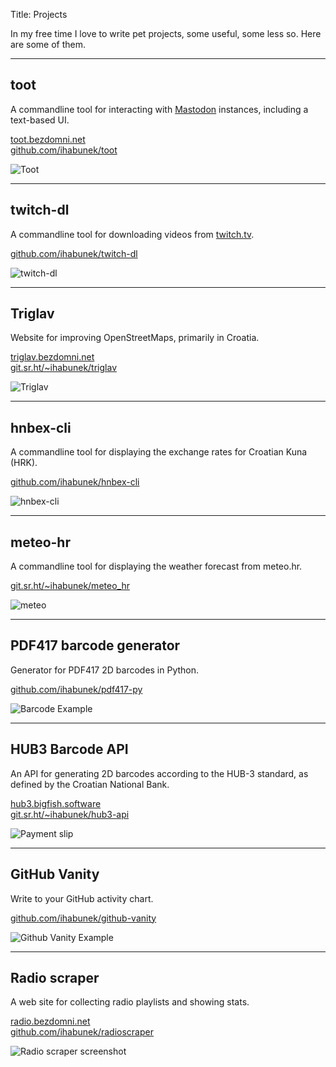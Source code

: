 Title: Projects

In my free time I love to write pet projects, some useful, some less so. Here
are some of them.

---

## toot

A commandline tool for interacting with [Mastodon](https://joinmastodon.org/)
instances, including a text-based UI.

[toot.bezdomni.net](https://toot.bezdomni.net/)<br />
[github.com/ihabunek/toot](https://github.com/ihabunek/toot)

![Toot]({static}/images/toot.png)

---

## twitch-dl

A commandline tool for downloading videos from [twitch.tv](https://www.twitch.tv/).

[github.com/ihabunek/twitch-dl](https://github.com/ihabunek/twitch-dl)

![twitch-dl]({static}/images/twitch-dl.png)

---

## Triglav

Website for improving OpenStreetMaps, primarily in Croatia.

[triglav.bezdomni.net](https://triglav.bezdomni.net)<br />
[git.sr.ht/~ihabunek/triglav](https://git.sr.ht/~ihabunek/triglav)

![Triglav]({static}/images/triglav.png)

---

## hnbex-cli

A commandline tool for displaying the exchange rates for Croatian Kuna (HRK).

[github.com/ihabunek/hnbex-cli](https://github.com/ihabunek/hnbex-cli)

![hnbex-cli]({static}/images/hnbex.png)

---

## meteo-hr

A commandline tool for displaying the weather forecast from meteo.hr.

[git.sr.ht/~ihabunek/meteo_hr](https://git.sr.ht/~ihabunek/meteo_hr)

![meteo]({static}/images/meteo.png)

---

## PDF417 barcode generator

Generator for PDF417 2D barcodes in Python.

[github.com/ihabunek/pdf417-py](https://github.com/ihabunek/pdf417-py)

![Barcode Example]({static}/images/barcode.png)

---

## HUB3 Barcode API

An API for generating 2D barcodes according to the HUB-3 standard, as defined by the Croatian National Bank.

[hub3.bigfish.software](https://hub3.bigfish.software)<br />
[git.sr.ht/~ihabunek/hub3-api](https://git.sr.ht/~ihabunek/hub3-api)

![Payment slip]({static}/images/uplatnica.png)

---

## GitHub Vanity

Write to your GitHub activity chart.

[github.com/ihabunek/github-vanity](https://github.com/ihabunek/github-vanity)<br />

![Github Vanity Example]({static}/images/vanity.jpg)

---

## Radio scraper

A web site for collecting radio playlists and showing stats.

[radio.bezdomni.net](https://radio.bezdomni.net/)<br />
[github.com/ihabunek/radioscraper](https://github.com/ihabunek/radioscraper)

![Radio scraper screenshot]({static}/images/radioscraper.png)
